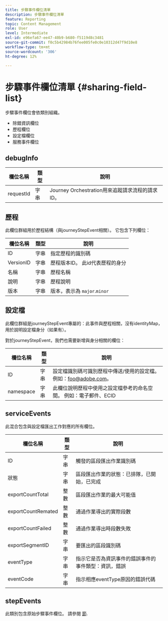 ```yaml
---
title: 步驟事件欄位清單
description: 步驟事件欄位清單
feature: Reporting
topic: Content Management
role: User
level: Intermediate
exl-id: e96efa67-ee47-40b9-b680-f5119d8c3481
source-git-commit: f0c5b42984b76fee005fe0c0e10312d47f9d10e8
workflow-type: tm+mt
source-wordcount: '306'
ht-degree: 12%

---
```


# 步驟事件欄位清單 {#sharing-field-list}

步驟事件欄位會依類別組織。

* 除錯資訊欄位
* 歷程欄位
* 設定檔欄位
* 服務事件欄位

## debugInfo

| 欄位名稱 | 類型 | 說明 |
|---|---|------------|
| requestId | 字串 | Journey Orchestration用來追蹤請求流程的請求ID。 |

## 歷程

此欄位群組用於歷程結構（與journeyStepEvent相關）。 它包含下列欄位：

| 欄位名稱 | 類型 | 說明 |
|---|---|------------|
| ID | 字串 | 指定歷程的識別碼 |
| VersionID | 字串 | 歷程版本ID。 此id代表歷程的身分 |
| 名稱 | 字串 | 歷程名稱 |
| 說明 | 字串 | 歷程說明 |
| 版本 | 字串 | 版本，表示為 `major`.`minor` |

## 設定檔

此欄位群組是journeyStepEvent專屬的：此事件與歷程相關，沒有identityMap，用於說明設定檔身分（如果有）。

對於journeyStepEvent，我們也需要新增與身分相關的欄位：

| 欄位名稱 | 類型 | 說明 |
|---|---|------------|
| ID | 字串 | 設定檔識別碼可識別歷程中傳送/使用的設定檔。 例如：foo@adobe.com。 |
| namespace | 字串 | 此欄位說明歷程中使用之設定檔參考的命名空間。 例如：電子郵件、ECID |

## serviceEvents

此混合包含與設定檔匯出工作對應的所有欄位。

| 欄位名稱 | 類型 | 說明 |
|---|---|------------|
| ID | 字串 | 觸發的區段匯出作業識別碼 |
| 狀態 | 字串 | 區段匯出作業的狀態：已排隊，已開始，已完成 |
| exportCountTotal | 整數 | 區段匯出作業的最大可能值 |
| exportCountRemated | 整數 | 通過作業導出的實際段數 |
| exportCountFailed | 整數 | 通過作業導出時段數失敗 |
| exportSegmentID | 字串 | 要匯出的區段識別碼 |
| eventType | 字串 | 指示它是否為資訊事件的錯誤事件的事件類型：資訊，錯誤 |
| eventCode | 字串 | 指示相應eventType原因的錯誤代碼 |

## stepEvents

此類別包含原始步驟事件欄位。 請參閱 [節](../reports/sharing-legacy-fields.md).
